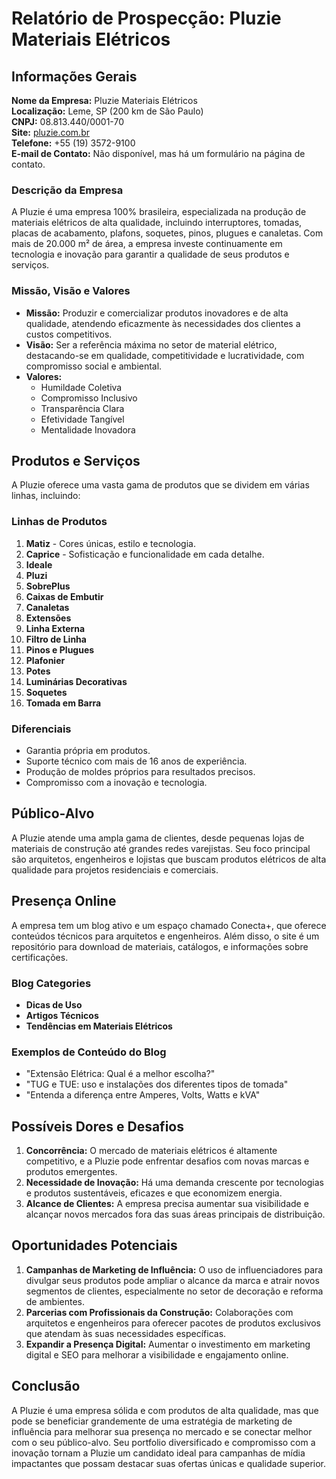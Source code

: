 # Relatório de Prospecção: Pluzie Materiais Elétricos

## Informações Gerais
**Nome da Empresa:** Pluzie Materiais Elétricos  
**Localização:** Leme, SP (200 km de São Paulo)  
**CNPJ:** 08.813.440/0001-70  
**Site:** [pluzie.com.br](http://www.pluzie.com.br)  
**Telefone:** +55 (19) 3572-9100  
**E-mail de Contato:** Não disponível, mas há um formulário na página de contato.  

### Descrição da Empresa
A Pluzie é uma empresa 100% brasileira, especializada na produção de materiais elétricos de alta qualidade, incluindo interruptores, tomadas, placas de acabamento, plafons, soquetes, pinos, plugues e canaletas. Com mais de 20.000 m² de área, a empresa investe continuamente em tecnologia e inovação para garantir a qualidade de seus produtos e serviços.

### Missão, Visão e Valores
- **Missão:** Produzir e comercializar produtos inovadores e de alta qualidade, atendendo eficazmente às necessidades dos clientes a custos competitivos.
- **Visão:** Ser a referência máxima no setor de material elétrico, destacando-se em qualidade, competitividade e lucratividade, com compromisso social e ambiental.
- **Valores:**
  - Humildade Coletiva
  - Compromisso Inclusivo
  - Transparência Clara
  - Efetividade Tangível
  - Mentalidade Inovadora

## Produtos e Serviços
A Pluzie oferece uma vasta gama de produtos que se dividem em várias linhas, incluindo:

### Linhas de Produtos
1. **Matiz** - Cores únicas, estilo e tecnologia.
2. **Caprice** - Sofisticação e funcionalidade em cada detalhe.
3. **Ideale**
4. **Pluzi**
5. **SobrePlus**
6. **Caixas de Embutir**
7. **Canaletas**
8. **Extensões**
9. **Linha Externa**
10. **Filtro de Linha**
11. **Pinos e Plugues**
12. **Plafonier**
13. **Potes**
14. **Luminárias Decorativas**
15. **Soquetes**
16. **Tomada em Barra**

### Diferenciais
- Garantia própria em produtos.
- Suporte técnico com mais de 16 anos de experiência.
- Produção de moldes próprios para resultados precisos.
- Compromisso com a inovação e tecnologia.

## Público-Alvo
A Pluzie atende uma ampla gama de clientes, desde pequenas lojas de materiais de construção até grandes redes varejistas. Seu foco principal são arquitetos, engenheiros e lojistas que buscam produtos elétricos de alta qualidade para projetos residenciais e comerciais.

## Presença Online
A empresa tem um blog ativo e um espaço chamado Conecta+, que oferece conteúdos técnicos para arquitetos e engenheiros. Além disso, o site é um repositório para download de materiais, catálogos, e informações sobre certificações.

### Blog Categories
- **Dicas de Uso**
- **Artigos Técnicos**
- **Tendências em Materiais Elétricos**

### Exemplos de Conteúdo do Blog
- "Extensão Elétrica: Qual é a melhor escolha?"
- "TUG e TUE: uso e instalações dos diferentes tipos de tomada"
- "Entenda a diferença entre Amperes, Volts, Watts e kVA"

## Possíveis Dores e Desafios
1. **Concorrência:** O mercado de materiais elétricos é altamente competitivo, e a Pluzie pode enfrentar desafios com novas marcas e produtos emergentes.
2. **Necessidade de Inovação:** Há uma demanda crescente por tecnologias e produtos sustentáveis, eficazes e que economizem energia.
3. **Alcance de Clientes:** A empresa precisa aumentar sua visibilidade e alcançar novos mercados fora das suas áreas principais de distribuição.

## Oportunidades Potenciais 
1. **Campanhas de Marketing de Influência:** O uso de influenciadores para divulgar seus produtos pode ampliar o alcance da marca e atrair novos segmentos de clientes, especialmente no setor de decoração e reforma de ambientes.
2. **Parcerias com Profissionais da Construção:** Colaborações com arquitetos e engenheiros para oferecer pacotes de produtos exclusivos que atendam às suas necessidades específicas.
3. **Expandir a Presença Digital:** Aumentar o investimento em marketing digital e SEO para melhorar a visibilidade e engajamento online.

## Conclusão
A Pluzie é uma empresa sólida e com produtos de alta qualidade, mas que pode se beneficiar grandemente de uma estratégia de marketing de influência para melhorar sua presença no mercado e se conectar melhor com o seu público-alvo. Seu portfolio diversificado e compromisso com a inovação tornam a Pluzie um candidato ideal para campanhas de mídia impactantes que possam destacar suas ofertas únicas e qualidade superior.